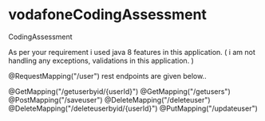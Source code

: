 # vodafoneCodingAssessment
CodingAssessment

As per your requirement i used java 8 features in this application.
( i am not handling any exceptions, validations in this application. )

@RequestMapping("/user")
rest endpoints are given below..

@GetMapping("/getuserbyid/{userId}")
@GetMapping("/getusers")
@PostMapping("/saveuser")
@DeleteMapping("/deleteuser")
@DeleteMapping("/deleteuserbyid/{userId}")
@PutMapping("/updateuser")








